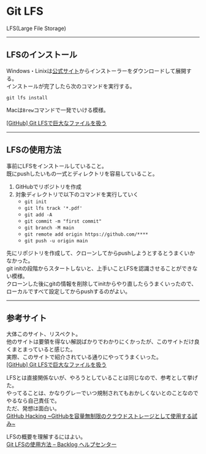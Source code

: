 # Git LFS

LFS(Large File Storage)  

---

## LFSのインストール

Windows・Linixは[公式サイト](https://git-lfs.com/)からインストーラーをダウンロードして展開する。  
インストールが完了したら次のコマンドを実行する。  

`git lfs install`  

Macは`Brew`コマンドで一発でいける模様。  

[[GitHub] Git LFSで巨大なファイルを扱う](https://blog.katsubemakito.net/git/github-gitlfs)  

---

## LFSの使用方法

事前にLFSをインストールしていること。  
既にpushしたいもの一式とディレクトリを容易していること。  

1. GitHubでリポジトリを作成  
2. 対象ディレクトリで以下のコマンドを実行していく  
   - `git init`  
   - `git lfs track '*.pdf'`  
   - `git add -A`  
   - `git commit -m "first commit"`  
   - `git branch -M main`  
   - `git remote add origin https://github.com/****`  
   - `git push -u origin main`  

先にリポジトリを作成して、クローンしてからpushしようとするとうまくいかなかった。  
git initの段階からスタートしないと、上手いことLFSを認識させることができない模様。  
クローンした後にgitの情報を削除してinitからやり直したらうまくいったので、ローカルですべて設定してからpushするのがよい。  

---

## 参考サイト

大体このサイト、リスペクト。  
他のサイトは要領を得ない解説ばかりでわかりにくかったが、このサイトだけ良くまとまっていると感じた。  
実際、このサイトで紹介されている通りにやってうまくいった。  
[[GitHub] Git LFSで巨大なファイルを扱う](https://blog.katsubemakito.net/git/github-gitlfs)  

LFSとは直接関係ないが、やろうとしていることは同じなので、参考として挙げた。  
やってることは、かなりグレーでいつ規制されてもおかしくないとのことなのでやるなら自己責任で。  
ただ、発想は面白い。  
[GitHub Hacking ~GitHubを容量無制限のクラウドストレージとして使用する試み~](https://qiita.com/taptappun/items/e499dfa937cd8f04d74d)  

LFSの概要を理解するにはよい。  
[Git LFSの使用方法 – Backlog ヘルプセンター](https://support-ja.backlog.com/hc/ja/articles/360038329474-Git-LFS%E3%81%AE%E4%BD%BF%E7%94%A8%E6%96%B9%E6%B3%95)  

